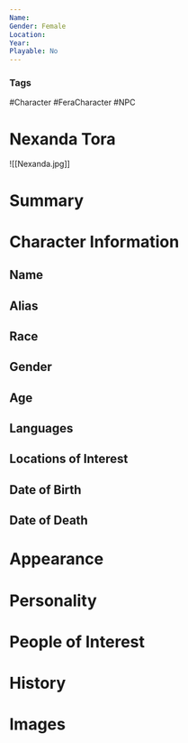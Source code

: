 ```yaml
---
Name: 
Gender: Female
Location: 
Year: 
Playable: No
---
```


### Tags
#Character #FeraCharacter  #NPC 

# Nexanda Tora
![[Nexanda.jpg]]

# Summary


# Character Information

## Name

## Alias

## Race

## Gender

## Age

## Languages

## Locations of Interest

## Date of Birth

## Date of Death

# Appearance

# Personality

# People of Interest

# History

# Images
